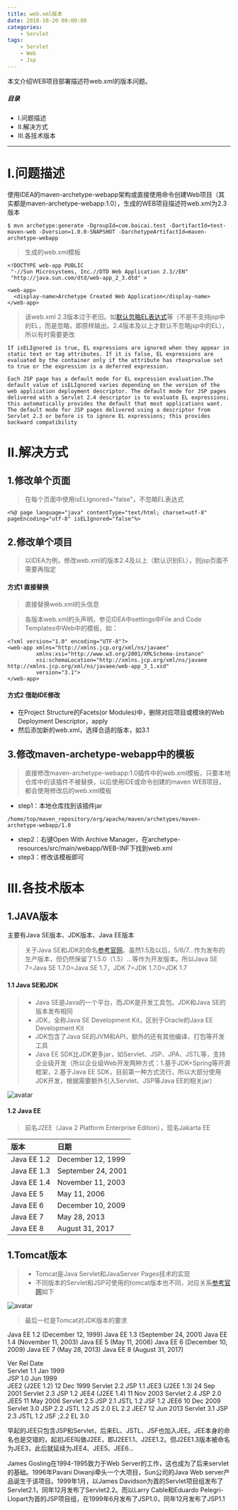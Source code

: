 ```yaml
---
title: web.xml版本
date: 2018-10-20 00:00:00
categories:
    - Servlet
tags:
    - Servlet
    - Web
    - Jsp
---
```


本文介绍WEB项目部署描述符web.xml的版本问题。

<!-- more -->

##### 目录
+ I.问题描述
+ II.解决方式
+ III.各技术版本

---

# I.问题描述

使用IDEA的maven-archetype-webapp架构或直接使用命令创建Web项目（其实都是maven-archetype-webapp:1.0），生成的WEB项目描述符web.xml为2.3版本

```
$ mvn archetype:generate -DgroupId=com.baicai.test -DartifactId=test-maven-web -Dversion=1.0.0-SNAPSHOT -DarchetypeArtifactId=maven-archetype-webapp
```

> 生成的web.xml模板

```
<!DOCTYPE web-app PUBLIC
 "-//Sun Microsystems, Inc.//DTD Web Application 2.3//EN"
 "http://java.sun.com/dtd/web-app_2_3.dtd" >

<web-app>
  <display-name>Archetype Created Web Application</display-name>
</web-app>
```

> 该web.xml 2.3版本过于老旧。如[默认忽略EL表达式](https://docs.oracle.com/cd/E19316-01/819-3669/6n5sg7b0v/index.html)等（不是不支持jsp中的EL，而是忽略，即原样输出。2.4版本及以上才默认不忽略jsp中的EL），所以有时需要更改

```
If isELIgnored is true, EL expressions are ignored when they appear in static text or tag attributes. If it is false, EL expressions are evaluated by the container only if the attribute has rtexprvalue set to true or the expression is a deferred expression.

Each JSP page has a default mode for EL expression evaluation.The default value of isELIgnored varies depending on the version of the web application deployment descriptor. The default mode for JSP pages delivered with a Servlet 2.4 descriptor is to evaluate EL expressions; this automatically provides the default that most applications want. The default mode for JSP pages delivered using a descriptor from Servlet 2.3 or before is to ignore EL expressions; this provides backward compatibility
```

# II.解决方式

## 1.修改单个页面

> 在每个页面中使用isELIgnored="false"，不忽略EL表达式

```
<%@ page language="java" contentType="text/html; charset=utf-8" pageEncoding="utf-8" isELIgnored="false"%>
```

## 2.修改单个项目

> 以IDEA为例，修改web.xml的版本2.4及以上（默认识别EL），则jsp页面不需要再指定

#### 方式1 直接替换

> 直接替换web.xml的头信息

> 各版本web.xml的头声明，参见IDEA中settings中File and Code Templates中Web中的模板，如：

```
<?xml version="1.0" encoding="UTF-8"?>
<web-app xmlns="http://xmlns.jcp.org/xml/ns/javaee"
         xmlns:xsi="http://www.w3.org/2001/XMLSchema-instance"
         xsi:schemaLocation="http://xmlns.jcp.org/xml/ns/javaee http://xmlns.jcp.org/xml/ns/javaee/web-app_3_1.xsd"
         version="3.1">
</web-app>
```

#### 方式2 借助IDE修改

- 在Project Structure的Facets(or Modules)中，删除对应项目或模块的Web Deployment Descriptor，apply
- 然后添加新的web.xml，选择合适的版本，如3.1

## 3.修改maven-archetype-webapp中的模板

> 直接修改maven-archetype-webapp:1.0插件中的web.xml模板，只要本地仓库中的该插件不被替换，以后使用IDE或命令创建的maven WEB项目，都会使用修改后的web.xml模板

- step1：本地仓库找到该插件jar

```
/home/top/maven_repository/org/apache/maven/archetypes/maven-archetype-webapp/1.0
```

- step2：右键Open With Archive Manager，在archetype-resources/src/main/webapp/WEB-INF下找到web.xml
- step3：修改该模板即可

# III.各技术版本

## 1.JAVA版本

主要有Java SE版本、JDK版本、Java EE版本

> 关于Java SE和JDK的命名[参考官网](https://www.oracle.com/technetwork/java/javase/namechange-140185.html)。虽然1.5及以后，5/6/7...作为发布的生产版本，但仍然保留了1.5.0（1.5）...等作为开发版本。所以Java SE 7=Java SE 1.7.0=Java SE 1.7，JDK 7=JDK 1.7.0=JDK 1.7

#### 1.1 Java SE和JDK

> - Java SE是Java的一个平台，而JDK是开发工具包。JDK和Java SE的版本发布相同
> - JDK，全称Java SE Development Kit，区别于Oracle的Java EE Development Kit
> - JDK包含了Java SE的JVM和API，额外的还有其他编译、打包等开发工具
> - Java EE SDK比JDK更多jar，如Servlet、JSP、JPA、JSTL等，支持企业级开发（所以企业级Web开发两种方式：1.基于JDK+Spring等开源框架，2.基于Java EE SDK，目前第一种方式流行，所以大部分使用JDK开发，根据需要额外引入Servlet、JSP等Java EE的相关jar）

![avatar](http://pfrbjjhdv.bkt.clouddn.com/image/blog/Servlet/note01_02.png)

#### 1.2 Java EE

> 前名J2EE（Java 2 Platform Enterprise Edition），现名Jakarta EE

|版本|日期|
|:--|:---|
|Java EE 1.2|December 12, 1999|
|Java EE 1.3|September 24, 2001|
|Java EE 1.4|November 11, 2003|
|Java EE 5|May 11, 2006|
|Java EE 6|December 10, 2009|
|Java EE 7|May 28, 2013|
|Java EE 8|August 31, 2017|

## 1.Tomcat版本

> - Tomcat是Java Servlet和JavaServer Pages技术的实现
> - 不同版本的Servlet和JSP可使用的tomcat版本也不同，对应关系[参考官网](http://tomcat.apache.org/whichversion.html)如下

![avatar](http://pfrbjjhdv.bkt.clouddn.com/image/blog/Servlet/note01_01.png)

> 最后一栏是Tomcat对JDK版本的要求

Java EE 1.2 (December 12, 1999)
Java EE 1.3 (September 24, 2001)
Java EE 1.4 (November 11, 2003)
Java EE 5 (May 11, 2006)
Java EE 6 (December 10, 2009)
Java EE 7 (May 28, 2013)
Java EE 8 (August 31, 2017)


Ver	Rel Date	
Servlet 1.1	Jan 1999	
JSP 1.0	Jun 1999	
JEE2 (J2EE 1.2)	12 Dec 1999	Servlet 2.2 JSP 1.1
JEE3 (J2EE 1.3)	24 Sep 2001	Servlet 2.3 JSP 1.2
JEE4 (J2EE 1.4)	11 Nov 2003	Servlet 2.4 JSP 2.0
JEE5	11 May 2006	Servlet 2.5 JSP 2.1 JSTL 1.2 JSF 1.2
JEE6	10 Dec 2009	Servlet 3.0 JSP 2.2 JSTL 1.2 JS 2.0 EL 2.2
JEE7	12 Jun 2013	Servlet 3.1 JSP 2.3 JSTL 1.2 JSF ;2.2 EL 3.0

早起的JEE只包含JSP和Servlet，后来EL、JSTL、JSF也加入JEE。JEE本身的命名也是交错的，起初JEE叫做J2EE，即J2EE1.1、J2EE1.2。但J2EE1.3版本被命名为JEE3，此后就延续为JEE4、JEE5、JEE6...

James Gosling在1994-1995致力于Web Server的工作，这也成为了后来servlet的基础。1996年Pavani Diwanji牵头一个大项目，Sun公司的Java Web server产品诞生于该项目。1999年1月，以James Davidson为首的Servlet项目组发布了Servlet2.1，同年12月发布了Servlet2.2。而以Larry Cable和Eduardo Pelegri-Llopart为首的JSP项目组，在1999年6月发布了JSP1.0，同年12月发布了JSP1.1